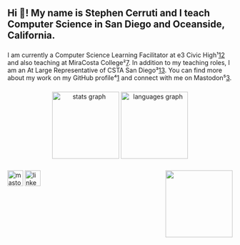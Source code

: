 [1]: https://github.com/e3-cerruti ""
[2]: https://dev.to/scerruti ""
[3]: https://csed.social/@scerruti ""
[4]: https://www.miracosta.edu/faculty-staff/index.html ""
[5]: https://www.miracosta.edu/office-of-the-president/public-information-office/meet-our-team.html ""
[6]: https://www.miracosta.edu/ ""
[7]: https://hub.miracosta.edu/ztc/index.aspx?crn=1289%20&termid=0960&courseid=001774&instructor=Cerruti,%20Stephen ""
[8]: https://theorg.com/org/e3-civic-high/org-chart/stephen-cerruti ""
[9]: https://github.com/scerruti ""
[10]: https://bing.com/search?q=Stephen+Cerruti+e3+Civic+High+website ""
[11]: https://www.e3civichigh.com/ ""
[12]: https://www.e3civichigh.com/about-e3/staff-directory ""
[13]: https://sandiego.csteachers.org/page/about-us ""
[14]: https://en.wikipedia.org/wiki/Cerutti_Mastodon_site ""
[15]: https://www.sdnhm.org/blog/blog_details/the-cerutti-mastodon-site-one-year-later/96/ ""
[16]: http://www.e3civichigh.com/ ""

<h2 align="left">Hi 👋! My name is Stephen Cerruti and I teach Computer Science in San Diego and Oceanside, California.</h2>

###

I am currently a Computer Science Learning Facilitator at e3 Civic High¹[12] and also teaching at MiraCosta College²[7]. In addition to my teaching roles, I am an At Large Representative of CSTA San Diego³[13]. You can find more about my work on my GitHub profile⁴[1] and connect with me on Mastodon⁵[3].

###

<div align="center">
  <img src="https://github-readme-stats.vercel.app/api?username=scerruti&hide_title=false&hide_rank=false&show_icons=true&include_all_commits=true&count_private=true&disable_animations=false&theme=dracula&locale=en&hide_border=false" height="150" alt="stats graph"  />
  <img src="https://github-readme-stats.vercel.app/api/top-langs?username=scerruti&locale=en&hide_title=false&layout=compact&card_width=320&langs_count=5&theme=dracula&hide_border=false" height="150" alt="languages graph"  />
</div>

###

<img align="right" height="150" src="https://avatars.githubusercontent.com/u/5000256"  />

###

<div align="left">
  <!-- Add the languages and technologies Stephen uses -->
</div>

###

<div align="left">
  <!-- Add the social media and contact information for Stephen -->
  <img src="https://img.shields.io/static/v1?message=Mastodon&logo=mastodon&label=&color=1A91DA&logoColor=white&labelColor=&style=for-the-badge" height="35" alt="mastodon logo"  />
  <img src="https://img.shields.io/static/v1?message=LinkedIn&logo=linkedin&label=&color=0077B5&logoColor=white&labelColor=&style=for-the-badge" height="35" alt="linkedin logo"  />
</div>
